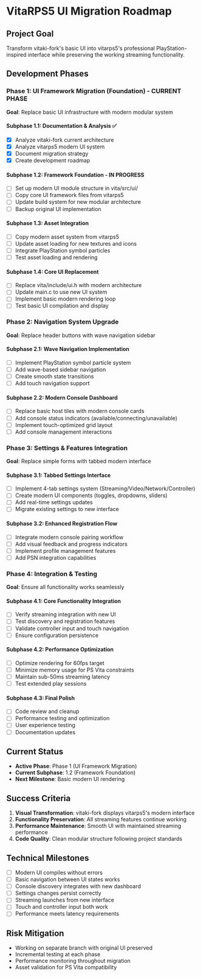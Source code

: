 # VitaRPS5 UI Migration Roadmap

## Project Goal
Transform vitaki-fork's basic UI into vitarps5's professional PlayStation-inspired interface while preserving the working streaming functionality.

## Development Phases

### Phase 1: UI Framework Migration (Foundation) - CURRENT PHASE
**Goal**: Replace basic UI infrastructure with modern modular system

#### Subphase 1.1: Documentation & Analysis ✅
- [x] Analyze vitaki-fork current architecture
- [x] Analyze vitarps5 modern UI system
- [x] Document migration strategy
- [x] Create development roadmap

#### Subphase 1.2: Framework Foundation - IN PROGRESS
- [ ] Set up modern UI module structure in vita/src/ui/
- [ ] Copy core UI framework files from vitarps5
- [ ] Update build system for new modular architecture
- [ ] Backup original UI implementation

#### Subphase 1.3: Asset Integration
- [ ] Copy modern asset system from vitarps5
- [ ] Update asset loading for new textures and icons
- [ ] Integrate PlayStation symbol particles
- [ ] Test asset loading and rendering

#### Subphase 1.4: Core UI Replacement
- [ ] Replace vita/include/ui.h with modern architecture
- [ ] Update main.c to use new UI system
- [ ] Implement basic modern rendering loop
- [ ] Test basic UI compilation and display

### Phase 2: Navigation System Upgrade
**Goal**: Replace header buttons with wave navigation sidebar

#### Subphase 2.1: Wave Navigation Implementation
- [ ] Implement PlayStation symbol particle system
- [ ] Add wave-based sidebar navigation
- [ ] Create smooth state transitions
- [ ] Add touch navigation support

#### Subphase 2.2: Modern Console Dashboard
- [ ] Replace basic host tiles with modern console cards
- [ ] Add console status indicators (available/connecting/unavailable)
- [ ] Implement touch-optimized grid layout
- [ ] Add console management interactions

### Phase 3: Settings & Features Integration
**Goal**: Replace simple forms with tabbed modern interface

#### Subphase 3.1: Tabbed Settings Interface
- [ ] Implement 4-tab settings system (Streaming/Video/Network/Controller)
- [ ] Create modern UI components (toggles, dropdowns, sliders)
- [ ] Add real-time settings updates
- [ ] Migrate existing settings to new interface

#### Subphase 3.2: Enhanced Registration Flow
- [ ] Integrate modern console pairing workflow
- [ ] Add visual feedback and progress indicators
- [ ] Implement profile management features
- [ ] Add PSN integration capabilities

### Phase 4: Integration & Testing
**Goal**: Ensure all functionality works seamlessly

#### Subphase 4.1: Core Functionality Integration
- [ ] Verify streaming integration with new UI
- [ ] Test discovery and registration features
- [ ] Validate controller input and touch navigation
- [ ] Ensure configuration persistence

#### Subphase 4.2: Performance Optimization
- [ ] Optimize rendering for 60fps target
- [ ] Minimize memory usage for PS Vita constraints
- [ ] Maintain sub-50ms streaming latency
- [ ] Test extended play sessions

#### Subphase 4.3: Final Polish
- [ ] Code review and cleanup
- [ ] Performance testing and optimization
- [ ] User experience testing
- [ ] Documentation updates

## Current Status
- **Active Phase**: Phase 1 (UI Framework Migration)
- **Current Subphase**: 1.2 (Framework Foundation)
- **Next Milestone**: Basic modern UI rendering

## Success Criteria
1. **Visual Transformation**: vitaki-fork displays vitarps5's modern interface
2. **Functionality Preservation**: All streaming features continue working
3. **Performance Maintenance**: Smooth UI with maintained streaming performance
4. **Code Quality**: Clean modular structure following project standards

## Technical Milestones
- [ ] Modern UI compiles without errors
- [ ] Basic navigation between UI states works
- [ ] Console discovery integrates with new dashboard
- [ ] Settings changes persist correctly
- [ ] Streaming launches from new interface
- [ ] Touch and controller input both work
- [ ] Performance meets latency requirements

## Risk Mitigation
- Working on separate branch with original UI preserved
- Incremental testing at each phase
- Performance monitoring throughout migration
- Asset validation for PS Vita compatibility